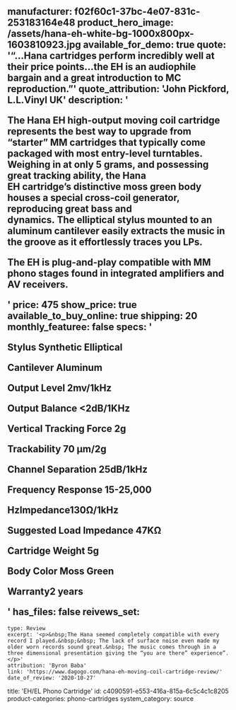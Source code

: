 manufacturer: f02f60c1-37bc-4e07-831c-253183164e48
product_hero_image: /assets/hana-eh-white-bg-1000x800px-1603810923.jpg
available_for_demo: true
quote: '“…Hana cartridges perform incredibly well at their price points…the EH is an audiophile bargain and a great introduction to MC reproduction.”'
quote_attribution: 'John Pickford,  L.L.Vinyl UK'
description: '<p>The&nbsp;Hana EH&nbsp;high-output&nbsp;moving coil cartridge represents the best way to upgrade from “starter”&nbsp;MM&nbsp;cartridges that typically come packaged with&nbsp;most entry-level&nbsp;turntables. Weighing in at only 5 grams, and possessing great tracking ability, the Hana EH&nbsp;cartridge’s&nbsp;distinctive moss green body houses a&nbsp;special&nbsp;cross-coil&nbsp;generator, reproducing great bass and dynamics.&nbsp;The&nbsp;elliptical stylus&nbsp;mounted to&nbsp;an aluminum cantilever&nbsp;easily extracts the music in the groove as it effortlessly traces you LPs.</p><p>The EH is plug-and-play compatible with MM phono stages found in integrated amplifiers and AV receivers.&nbsp;</p>'
price: 475
show_price: true
available_to_buy_online: true
shipping: 20
monthly_featuree: false
specs: '<p>Stylus Synthetic Elliptical&nbsp;</p><p>Cantilever Aluminum&nbsp;</p><p>Output Level 2mv/1kHz</p><p>Output Balance &lt;2dB/1KHz</p><p>Vertical Tracking Force 2g</p><p>Trackability 70 µm/2g</p><p>Channel Separation 25dB/1kHz</p><p>Frequency Response 15-25,000</p><p>HzImpedance130Ω/1kHz</p><p>Suggested Load Impedance 47KΩ</p><p>Cartridge Weight 5g</p><p>Body Color Moss Green</p><p>Warranty2 years</p>'
has_files: false
reivews_set:
  -
    type: Review
    excerpt: '<p>&nbsp;The Hana seemed completely compatible with every record I played.&nbsp;&nbsp; The lack of surface noise even made my older worn records sound great.&nbsp; The music comes through in a three dimensional presentation giving the “you are there” experience”.</p>'
    attribution: 'Byron Baba'
    link: 'https://www.dagogo.com/hana-eh-moving-coil-cartridge-review/'
    date_of_review: '2020-10-27'
title: 'EH/EL Phono Cartridge'
id: c4090591-e553-416a-815a-6c5c4c1c8205
product-categories: phono-cartridges
system_category: source
